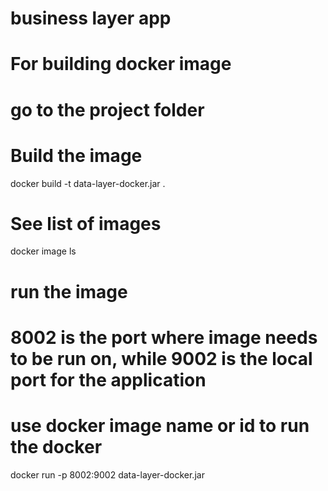 # business layer app

# For building docker image
# go to the project folder

# Build the image
docker build -t data-layer-docker.jar .

# See list of images
docker image ls

# run the image
# 8002 is the port where image needs to be run on, while 9002 is the local port for the application
# use docker image name or id to run the docker
docker run -p 8002:9002 data-layer-docker.jar